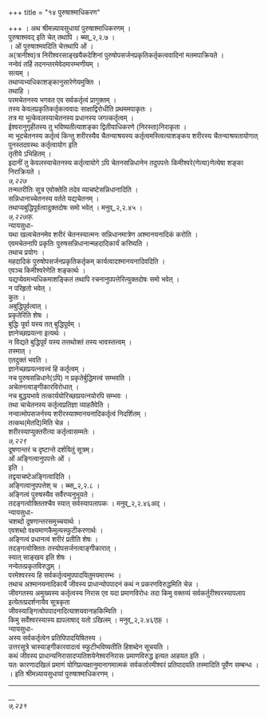 +++
title = "१४ पुरुषाश्माधिकरण"

+++
। अथ श्रीमन्न्यायसुधायां पुरुषाश्माधिकरणम् ।  
पुरुषाश्मवद् इति चेत् तथापि । ब्ब्स्_२,२.७ ।  
। ओं पुरुषाश्मवदिति चेत्तथापि ओं ।  
अ(त्रानीश्व)त्र निरीश्वरसाङ्खयैकदेशिनां पुरुषोपसर्जनप्रकृतिकर्तृकत्ववादिनां मतमपाक्रियते ।  
नन्वेवं तर्हि तदनन्तरमेवेदमारम्भणीयम् ।  
सत्यम् ।  
तथाप्यभ्यधिकाशङ्कानुसारेणेयमुक्तिः ।  
तथाहि ।  
परमचेतनस्य भगवत एव सर्वकर्तृत्वं प्रागुक्तम् ।  
तस्य केवलप्रकृतिकर्तृकत्ववादः साक्षाद्विरोधीति प्रथममपाकृतः ।  
तत्र मा भूत्केवलस्याचेतनस्य प्रधानस्य जगत्कर्तृत्वम् ।  
ईश्वरानुगृहीतस्य तु भविष्यतीत्याशङ्का द्वितीयाधिकरणे (निरस्ता)निराकृता ।  
मा भूदचेतनस्य कर्तृत्वं किन्तु शरीरस्यैव चैतन्याश्रयस्य कर्तृत्वमस्त्वित्याशङ्कय शरीरस्य चैतन्याश्रयतायोगात् पुनस्तदवस्थः कर्तृत्वायोग इति   
तृतीये ऽभिहितम् ।  
इदानीं तु केवलस्याचेतनस्य कर्तृत्वायोगे ऽपि चेतनसन्निधानेन तदुपपत्तेः किमीश्वरे(णेत्या)णेत्येषा शङ्का निराक्रियते ।  
*७,२२७*  
तन्मतरीतिः सूत्र एवोक्तेति तदेव व्याचष्टेसन्निधानादिति ।  
सन्निधानाच्चेतनस्य वर्तते यद्यचेतनम् ।  
तथाप्यबुद्धिपूर्वत्वादुक्तदोषः समो भवेत् । मनुव्_२,२.४५ ।  
*७,२२७फ़्.*  
न्यायसुधा-  
यथा खल्वचेतनमेव शरीरं चेतनस्यात्मनः सन्निधानमात्रेण अश्मानयनादिकं करोति ।  
एवमचेतनापि प्रकृतिः पुरुषसन्निधानान्महदादिकार्यं करिष्यति ।  
तथाच प्रयोगः ।  
महदादिकं पुरुषोपसर्जनप्रकृतिकर्तृकम् कार्यत्वादश्मानयनादिवदिति ।  
एवञ्च किमीश्वरेणेति शङ्कार्थः ।  
यद्यप्येवमभ्यधिकमाशङ्कितं तथापि रचनानुपपत्तेरित्युक्तदोषः समो भवेत् ।  
न परिहृतो भवेत् ।  
कुतः ।  
अबुद्धिपूर्वत्वात् ।  
प्रकृतेरिति शेषः ।  
बुद्धिः पूर्वा यस्य तत् बुद्धिपूर्वम् ।  
ज्ञानेच्छाप्रयत्ना इत्यर्थः ।  
न विद्यते बुद्धिपूर्वं यस्य तत्तथोक्तं तस्य भावस्तत्त्वम् ।  
तस्मात् ।  
एतदुक्तं भवति ।  
ज्ञानेच्छाप्रयत्नवत्त्वं हि कर्तृत्वम् ।  
नच पुरुषसन्निधाने(ऽपि) न प्रकृतेर्बुद्धिमत्त्वं सम्भवति ।  
अचेतनत्वाङ्गीकारविरोधात् ।  
नच बुद्धयभावे तत्कार्ययोरिच्छाप्रयत्नयोरपि सम्भवः ।  
तथा चाचेतनस्य कर्तृत्वप्रतिज्ञा व्याहतैवेति ।  
नन्वात्मोपसजर्नस्य शरीरस्याश्मानयनादिकर्तृत्वं निदर्शितम् ।  
तत्कथ(मेतदि)मिति चेन्न ।  
शरीरस्याप्युक्तरीत्या कर्तृत्वासम्मतेः ।  
*७,२२९*  
दूषणान्तरं च दृष्टान्ते दर्शयितुं सूत्रम्।  
ओं अङ्गित्वानुपपत्तेः ओं ।  
इति ।  
तद्वयाचष्टेअङ्गित्वादिति ।  
अङ्गित्वानुपपत्तेश् च । ब्ब्स्_२,२.८ ।  
अङ्गित्वं पुरुषस्यैव सर्वैरप्यनुभूयते ।  
तदङ्गत्वोक्तितश्चैव स्यात् सर्वस्यापलापकः । मनुव्_२,२.४६अद् ।  
न्यायसुधा-  
चशब्दो दूषणान्तरसमुच्चयार्थः ।  
एवशब्दो वक्ष्यमाणकैमुत्यस्फुटीकरणार्थः ।  
अङ्गित्वं प्रधानत्वं शरीरं प्रतीति शेषः ।  
तदङ्गत्वोक्तितः तस्योपसर्जनत्वाङ्गीकारात् ।  
स्यात् साङ्खय इति शेषः ।  
नन्वेतत्प्रकृतविरुद्धम् ।  
परमेश्वरस्य हि सर्वकर्तृत्वमुपपादयितुमयमारम्भः ।  
तथाच अश्मानयनादिकार्ये जीवस्य प्राधान्योपपादनं कथं न प्रकरणविरुद्धमिति चेन्न ।  
जीवगतस्य अमुख्यस्य कर्तृत्वस्य निरास एव यदा प्रमाणविरोधः तदा किमु वक्तव्यं सर्वकर्तुरीश्वरस्यापलाप इत्येतत्प्रदर्शनायैव सूत्रकृता   
जीवस्याङ्गित्वोपपादनादित्याशयवानाहकिम्विति ।  
किमु सर्वेश्वरस्यास्य ह्यपलाषाद् यतो ऽखिलम् । मनुव्_२,२.४६एफ़् ।  
न्यायसुधा-  
अस्य सर्वकर्तृत्वेन प्रतिपिपादयिषितस्य ।  
उत्तरसूत्रे चास्याङ्गीकारवादत्वं स्फुटीभविष्यतीति हिशब्देन सूचयति ।  
कथं जीवस्य प्राधान्यनिरासादप्यतिशयेनेश्वरनिरासः प्रमाणविरुद्ध इत्यत आहयत इति ।  
यतः कारणादखिलं प्रमाणं योगिप्रत्यक्षानुमानागमात्मकं सर्वकर्तारमीश्वरं प्रतिपादयति तस्मादिति पूर्वेण सम्बन्धः ।  
। इति श्रीमन्न्यायसुधायां पुरुषाश्माधिकरणम् ।  
_________________________________________________________________________  
__  
*७,२३१*  